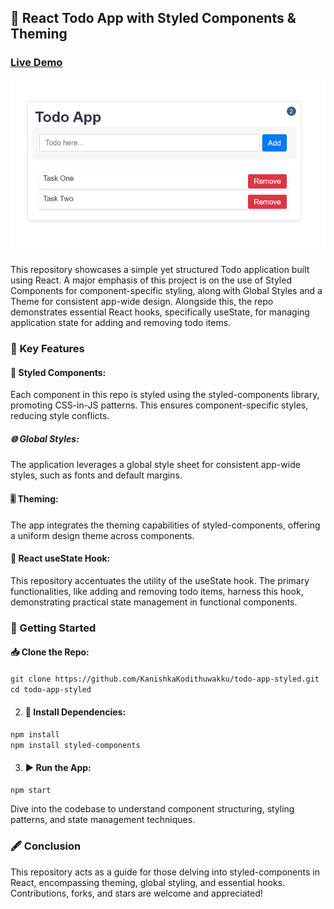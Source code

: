 ## 📘 React Todo App with Styled Components & Theming
### <a href="https://kanishkakodithuwakku.github.io/todo-app-styled/">Live Demo</a>

![App Screenshot](./public/todo-app.png)

This repository showcases a simple yet structured Todo application built using React. A major emphasis of this project is on the use of Styled Components for component-specific styling, along with Global Styles and a Theme for consistent app-wide design. Alongside this, the repo demonstrates essential React hooks, specifically useState, for managing application state for adding and removing todo items.

### 🌟 Key Features
#### 🎨 Styled Components:

Each component in this repo is styled using the styled-components library, promoting CSS-in-JS patterns. This ensures component-specific styles, reducing style conflicts.

##### 🌐 Global Styles:
The application leverages a global style sheet for consistent app-wide styles, such as fonts and default margins.

#### 🎚 Theming:
The app integrates the theming capabilities of styled-components, offering a uniform design theme across components.

#### 📌 React useState Hook:
This repository accentuates the utility of the useState hook. The primary functionalities, like adding and removing todo items, harness this hook, demonstrating practical state management in functional components.

### 🚀 Getting Started
#### 📥 Clone the Repo:
`git clone https://github.com/KanishkaKodithuwakku/todo-app-styled.git` \
`cd todo-app-styled`

2. #### 🔧 Install Dependencies:
`npm install` \
`npm install styled-components`

3. #### ▶️ Run the App:
`npm start`

Dive into the codebase to understand component structuring, styling patterns, and state management techniques.


### 🖋 Conclusion
This repository acts as a guide for those delving into styled-components in React, encompassing theming, global styling, and essential hooks. Contributions, forks, and stars are welcome and appreciated!


